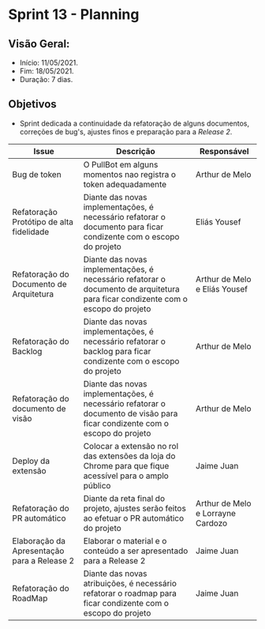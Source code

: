 # Sprint 13 - Planning

## Visão Geral:
* Início: 11/05/2021.
* Fim: 18/05/2021.
* Duração: 7 dias.

## Objetivos
* Sprint dedicada a continuidade da refatoração de alguns documentos, correções de bug's, ajustes finos e preparação para a _Release 2_.

Issue | Descrição | Responsável
---|---|---
Bug de token | O PullBot em alguns momentos nao registra o token adequadamente | Arthur de Melo
Refatoração Protótipo de alta fidelidade | Diante das novas implementações, é necessário refatorar o documento para ficar condizente com o escopo do projeto | Eliás Yousef
Refatoração do Documento de Arquitetura | Diante das novas implementações, é necessário refatorar o documento de arquitetura para ficar condizente com o escopo do projeto | Arthur de Melo e Eliás Yousef
Refatoração do Backlog | Diante das novas implementações, é necessário refatorar o backlog para ficar condizente com o escopo do projeto | Arthur de Melo
Refatoração do documento de visão | Diante das novas implementações, é necessário refatorar o documento de visão para ficar condizente com o escopo do projeto | Arthur de Melo
Deploy da extensão | Colocar a extensão no rol das extensões da loja do Chrome para que fique acessível para o amplo público | Jaime Juan
Refatoração do PR automático | Diante da reta final do projeto, ajustes serão feitos ao efetuar o PR automático do projeto | Arthur de Melo e Lorrayne Cardozo
Elaboração da Apresentação para a Release 2 | Elaborar o material e o conteúdo a ser apresentado para a Release 2 | Jaime Juan
Refatoração do RoadMap | Diante das novas atribuições, é necessário refatorar o roadmap para ficar condizente com o escopo do projeto | Jaime Juan
